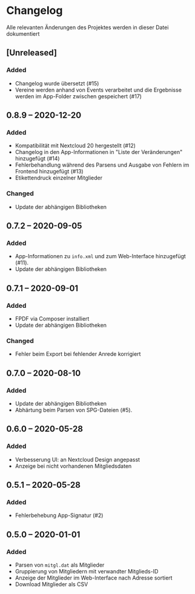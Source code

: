 # Changelog
Alle relevanten Änderungen des Projektes werden in dieser Datei dokumentiert

## [Unreleased]
### Added
- Changelog wurde übersetzt (#15)
- Vereine werden anhand von Events verarbeitet und die Ergebnisse werden im App-Folder zwischen gespeichert (#17)

## 0.8.9 – 2020-12-20
### Added
- Kompatibilität mit Nextcloud 20 hergestellt (#12)
- Changelog in den App-Informationen in "Liste der Veränderungen" hinzugefügt (#14)
- Fehlerbehandlung während des Parsens und Ausgabe von Fehlern im Frontend hinzugefügt (#13)
- Etikettendruck einzelner Mitglieder

### Changed
- Update der abhängigen Bibliotheken

## 0.7.2 – 2020-09-05
### Added
- App-Informationen zu `info.xml` und zum Web-Interface hinzugefügt (#11).
- Update der abhängigen Bibliotheken

## 0.7.1 – 2020-09-01
### Added
- FPDF via Composer installiert
- Update der abhängigen Bibliotheken

### Changed
- Fehler beim Export bei fehlender Anrede korrigiert

## 0.7.0 – 2020-08-10
### Added
- Update der abhängigen Bibliotheken
- Abhärtung beim Parsen von SPG-Dateien (#5).

## 0.6.0 – 2020-05-28
### Added
- Verbesserung UI: an Nextcloud Design angepasst
- Anzeige bei nicht vorhandenen Mitgliedsdaten

## 0.5.1 – 2020-05-28
### Added
- Fehlerbehebung App-Signatur (#2)

## 0.5.0 – 2020-01-01
### Added
- Parsen von `mitgl.dat` als Mitglieder
- Gruppierung von Mitgliedern mit verwandter Mitglieds-ID 
- Anzeige der Mitglieder im Web-Interface nach Adresse sortiert
- Download Mitglieder als CSV

